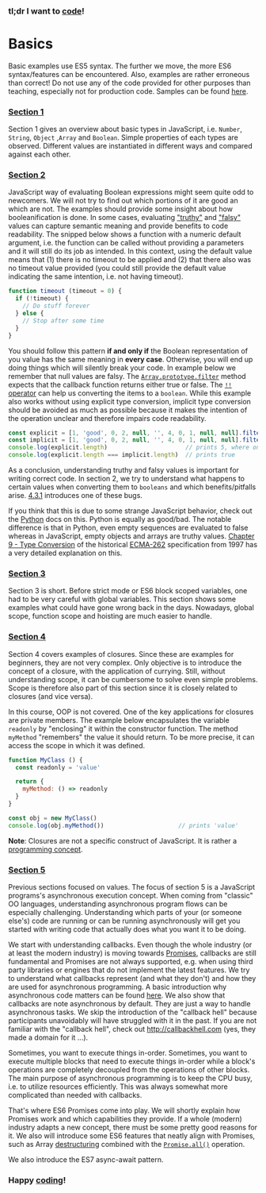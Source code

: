 ### tl;dr I want to [code](excercises)!

# Basics

Basic examples use ES5 syntax. The further we move, the more ES6 syntax/features can be encountered. Also, examples are 
rather erroneous than correct! Do not use any of the code provided for other purposes than teaching, especially not for 
production code. Samples can be found [here](samples).

### [Section 1](samples/section-1)
Section 1 gives an overview about basic types in JavaScript, i.e. `Number`, `String`, `Object` ,`Array` and `Boolean`.
Simple properties of each types are observed. Different values are instantiated in different ways and compared against
each other. 

### [Section 2](samples/section-2)
JavaScript way of evaluating Boolean expressions might seem quite odd to newcomers. We will not try to find out which
portions of it are good an which are not. The examples should provide some insight about how booleanification is done.
In some cases, evaluating ["truthy"](https://developer.mozilla.org/en-US/docs/Glossary/Truthy) and 
["falsy"](https://developer.mozilla.org/en-US/docs/Glossary/Falsy) values can capture semantic meaning and provide
benefits to code readability.
The snipped below shows a function with a numeric default argument, i.e. the function can be called without providing
a parameters and it will still do its job as intended. In this context, using the default value means that (1) there is
no timeout to be applied and (2) that there also was no timeout value provided (you could still provide the default value
indicating the same intention, i.e. not having timeout).

```javascript
function timeout (timeout = 0) {
  if (!timeout) { 
    // Do stuff forever
  } else {
    // Stop after some time
  }
}
```

You should follow this pattern **if and only if** the Boolean representation of you value has the same meaning in **every
case**. Otherwise, you will end up doing things which will silently break your code. In example below we remember that
null values are falsy. The [`Array.prototype.filter`](https://developer.mozilla.org/en-US/docs/Web/JavaScript/Reference/Global_Objects/Array/filter#Parameters)
method expects that the callback function returns either true or false. The [`!!` operator](https://stackoverflow.com/questions/784929/what-is-the-not-not-operator-in-javascript)
can help us converting the items to a ``boolean``. While this example also works without using explicit type conversion,
implicit type conversion should be avoided as much as possible because it makes the intention of the operation unclear
and therefore impairs code readability.

```javascript
const explicit = [1, 'good', 0, 2, null, '', 4, 0, 1, null, null].filter(v => !!v)
const implicit = [1, 'good', 0, 2, null, '', 4, 0, 1, null, null].filter(v => v)
console.log(explicit.length)                      // prints 5, where one would expect 8
console.log(explicit.length === implicit.length)  // prints true
```

As a conclusion, understanding truthy and falsy values is important for writing correct code. In section 2, we try to 
understand what happens to certain values when converting them to `booleans` and which benefits/pitfalls arise. 
[4.3.1](samples/section-4/4_13_closures-currying.js) introduces one of these bugs.

If you think that this is due to some strange JavaScript behavior, check out the [Python](https://docs.python.org/3/library/stdtypes.html#truth-value-testing)
docs on this. Python is equally as good/bad. The notable difference is that in Python, even empty sequences are evaluated to false whereas in JavaScript,
empty objects and arrays are truthy values. 
[Chapter 9 - Type Conversion](https://www.ecma-international.org/publications/files/ECMA-ST-ARCH/ECMA-262,%201st%20edition,%20June%201997.pdf#page=37)
of the historical [ECMA-262](https://www.ecma-international.org/publications/standards/Ecma-262.htm) specification from
1997 has a very detailed explanation on this.

### [Section 3](samples/section-3)
Section 3 is short. Before strict mode or ES6 block scoped variables, one had to be very careful with global variables.
This section shows some examples what could have gone wrong back in the days. Nowadays, global scope, function scope 
and hoisting are much easier to handle. 
 
### [Section 4](samples/section-4)
Section 4 covers examples of closures. Since these are examples for beginners, they are not very complex. Only objective
is to introduce the concept of a closure, with the application of currying. Still, without understanding scope, it can
be cumbersome to solve even simple problems. Scope is therefore also part of this section since it is closely related
to closures (and vice versa).

In this course, OOP is not covered. One of the key applications for closures are private members. The example below
encapsulates the variable `readonly` by "enclosing" it within the constructor function. The method `myMethod` "remembers"
the value it should return. To be more precise, it can access the scope in which it was defined.

```javascript
function MyClass () {
  const readonly = 'value'

  return {
    myMethod: () => readonly
  }
}

const obj = new MyClass()
console.log(obj.myMethod())                     // prints 'value'

```
 
**Note**: Closures are not a specific construct of JavaScript. It is rather a [programming concept](https://en.wikipedia.org/wiki/Closure_(computer_programming)).

### [Section 5](samples/section-5)
Previous sections focused on values. The focus of section 5 is a JavaScript programs's asynchronous execution concept.
When coming from "classic" OO languages, understanding asynchronous program flows can be especially challenging. 
Understanding which parts of your (or someone else's) code are running or can be running asynchronously will get you 
started with writing code that actually does what you want it to be doing.
 
We start with understanding callbacks. Even though the whole industry (or at least the modern industry) is moving towards
[Promises](https://developer.mozilla.org/en-us/docs/Web/JavaScript/Reference/Global_Objects/Promise), callbacks are still
fundamental and Promises are not always supported, e.g. when using third party libraries or engines that do not implement the latest
features. We try to understand what callbacks represent (and what they don't) and how they are used for asynchronous programming. 
A basic introduction why asynchronous code matters can be found [here](https://nodejs.org/de/docs/guides/blocking-vs-non-blocking). 
We also show that callbacks are note asynchronous by default. They are just a way to handle asynchronous tasks. We skip the introduction of the "callback hell" because
participants unavoidably will have struggled with it in the past. If you are not familiar with the "callback hell", check
out http://callbackhell.com (yes, they made a domain for it ...).

Sometimes, you want to execute things in-order. Sometimes, you want to execute multiple blocks that need to execute
things in-order while a block's operations are completely decoupled from the operations of other blocks. The
main purpose of asynchronous programming is to keep the CPU busy, i.e. to utilize resources efficiently. This was
always somewhat more complicated than needed with callbacks.

That's where ES6 Promises come into play. We will shortly explain how Promises work and which capabilities they provide. 
If a whole (modern) industry adapts a new concept, there must be some pretty good reasons for it. We also will introduce
some ES6 features that neatly align with Promises, such as Array 
[destructuring](https://developer.mozilla.org/en-US/docs/Web/JavaScript/Reference/Operators/destructuring_assignment) combined with
the [`Promise.all()`](https://developer.mozilla.org/en-us/docs/Web/JavaScript/Reference/Global_Objects/Promise/all) operation. 

We also introduce the ES7 async-await pattern. 

### Happy [coding](excercises)!
